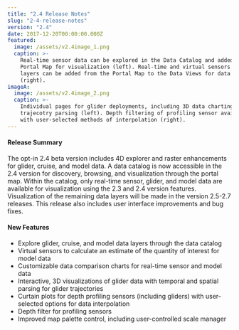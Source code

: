 ```yaml
---
title: "2.4 Release Notes"
slug: "2-4-release-notes"
version: "2.4"
date: 2017-12-20T00:00:00.000Z
featured:
  image: /assets/v2.4image_1.png
  caption: >-
    Real-time sensor data can be explored in the Data Catalog and added to the
    Portal Map for visualization (left). Real-time and virtual sensors for model
    layers can be added from the Portal Map to the Data Views for data comparison
    (right).
imageA:
  image: /assets/v2.4image_2.png
  caption: >-
    Individual pages for glider deployments, including 3D data charting and 
    trajecotry parsing (left). Depth filtering of profiling sensor available
    with user-selected methods of interpolation (right).
---
```

#### Release Summary

The opt-in 2.4 beta version includes 4D explorer and raster enhancements for glider, cruise, and model data. A data catalog is now accessible in the 2.4 version for discovery, browsing, and visualization through the portal map. Within the catalog, only real-time sensor, glider, and model data are available for visualization using the 2.3 and 2.4 version features. Visualization of the remaining data layers will be made in the version 2.5-2.7 releases. This release also includes user interface improvements and bug fixes.


#### New Features

*  Explore glider, cruise, and model data layers through the data catalog
*  Virtual sensors to calculate an estimate of the quantity of interest for model data 
*  Customizable data comparison charts for real-time sensor and model data
*  Interactive, 3D visualizations of glider data with temporal and spatial parsing for glider trajectories
*  Curtain plots for depth profiling sensors (including gliders) with user-selected options for data interpolation
*  Depth filter for profiling sensors
*  Improved map palette control, including user-controlled scale manager
